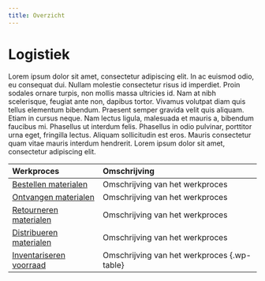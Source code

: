 ```yaml
---
title: Overzicht
---
```


# Logistiek

Lorem ipsum dolor sit amet, consectetur adipiscing elit. In ac euismod odio, eu consequat dui. Nullam molestie consectetur risus id imperdiet. Proin sodales ornare turpis, non mollis massa ultricies id. Nam at nibh scelerisque, feugiat ante non, dapibus tortor. Vivamus volutpat diam quis tellus elementum bibendum. Praesent semper gravida velit quis aliquam. Etiam in cursus neque. Nam lectus ligula, malesuada et mauris a, bibendum faucibus mi. Phasellus ut interdum felis. Phasellus in odio pulvinar, porttitor urna eget, fringilla lectus. Aliquam sollicitudin est eros. Mauris consectetur quam vitae mauris interdum hendrerit. Lorem ipsum dolor sit amet, consectetur adipiscing elit.

Werkproces | Omschrijving
:--- | :---
[Bestellen materialen](bestellen-materialen.md) | Omschrijving van het werkproces
[Ontvangen materialen](ontvangen-materialen.md) | Omschrijving van het werkproces
[Retourneren materialen](retourneren-materialen.md) | Omschrijving van het werkproces
[Distribueren materialen](distribueren-materialen.md) | Omschrijving van het werkproces
[Inventariseren voorraad](inventariseren-voorraad.md) | Omschrijving van het werkproces {.wp-table}
